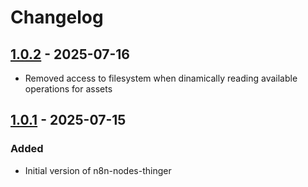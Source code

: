 # Changelog

## [1.0.2] - 2025-07-16

- Removed access to filesystem when dinamically reading available operations for assets

## [1.0.1] - 2025-07-15

### Added

- Initial version of n8n-nodes-thinger

[1.0.2]: https://github.com/thinger-io/n8n-nodes-thinger/compare/1.0.1...1.0.2
[1.0.1]: https://github.com/thinger-io/n8n-nodes-thinger/tag/1.0.1
